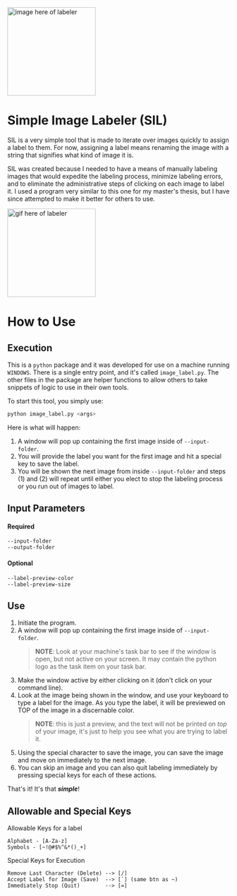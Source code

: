 <img src="" alt="image here of labeler" width=200>


# Simple Image Labeler (SIL)
SIL is a very simple tool that is made to iterate over images quickly to assign a label to them. For now, assigning a label means renaming the image with a string that signifies what kind of image it is.

SIL was created because I needed to have a means of manually labeling images that would expedite the labeling process, minimize labeling errors, and to eliminate the administrative steps of clicking on each image to label it. I used a program very similar to this one for my master's thesis, but I have since attempted to make it better for others to use.


<img src="" alt="gif here of labeler" width=200>

# How to Use
## Execution
This is a `python` package and it was developed for use on a machine running `WINDOWS`. There is a single entry point, and it's called `image_label.py`. The other files in the package are helper functions to allow others to take snippets of logic to use in their own tools.

To start this tool, you simply use:

```python
python image_label.py <args>
```

Here is what will happen:

1. A window will pop up containing the first image inside of `--input-folder`.
2. You will provide the label you want for the first image and hit a special key to save the label.
3. You will be shown the next image from inside `--input-folder` and steps (1) and (2) will repeat until either you elect to stop the labeling process or you run out of images to label.

## Input Parameters
#### Required
```
--input-folder
--output-folder
```
#### Optional
```
--label-preview-color
--label-preview-size
```

## Use
1. Initiate the program.
2. A window will pop up containing the first image inside of `--input-folder`.
    > __NOTE__: Look at your machine's task bar to see if the window is open, but not active on your screen. It may contain the python logo as the task item on your task bar.
3. Make the window active by either clicking on it (don't click on your command line).
4. Look at the image being shown in the window, and use your keyboard to type a label for the image. As you type the label, it will be previewed on TOP of the image in a discernable color.
    >__NOTE__: this is just a preview, and the text will not be printed on *top* of your image, it's just to help you see what you are trying to label it.
5. Using the special character to save the image, you can save the image and move on immediately to the next image.
6. You can skip an image and you can also quit labeling immediately by pressing special keys for each of these actions.

That's it! It's that __*simple*__!

## Allowable and Special Keys

Allowable Keys for a label
```ascii
Alphabet - [A-Za-z]
Symbols - [~!@#$%^&*()_+]
```

Special Keys for Execution
```
Remove Last Character (Delete) --> [/]
Accept Label for Image (Save)  --> [`] (same btn as ~)
Immediately Stop (Quit)        --> [=]
```